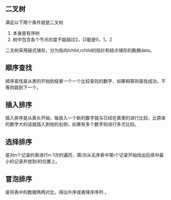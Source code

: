 ## 二叉树
满足以下两个条件就是二叉树
1. 本身是有序树
2. 树中包含各个节点的度不能超过2，只能是0，1，2

二叉树采用链式储存，分为指向lchild,rchild的指针和结点储存的数据data。

## 顺序查找
顺序查找是从表的开始到结束一个一个比较查找的数字，如果相等则查找成功，不等则跳到下一个。

## 插入排序
插入排序是从表头开始，每放入一个新的数字就与已经在表里的进行比较，比原来的数字大的话就插入到他的右侧，如果有多个数字则进行多次比较。

## 选择排序
是对n个记录的表进行n-1次的遍历，第i次从无序表中第i个记录开始找出后续中最小的记录并放到i的位置上。

## 冒泡排序
是将表中的数据两两对比，得出升序或者降序序列    。
